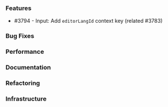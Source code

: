 ### Features 

- #3794 - Input: Add `editorLangId` context key (related #3783)

### Bug Fixes

### Performance

### Documentation

### Refactoring

### Infrastructure
